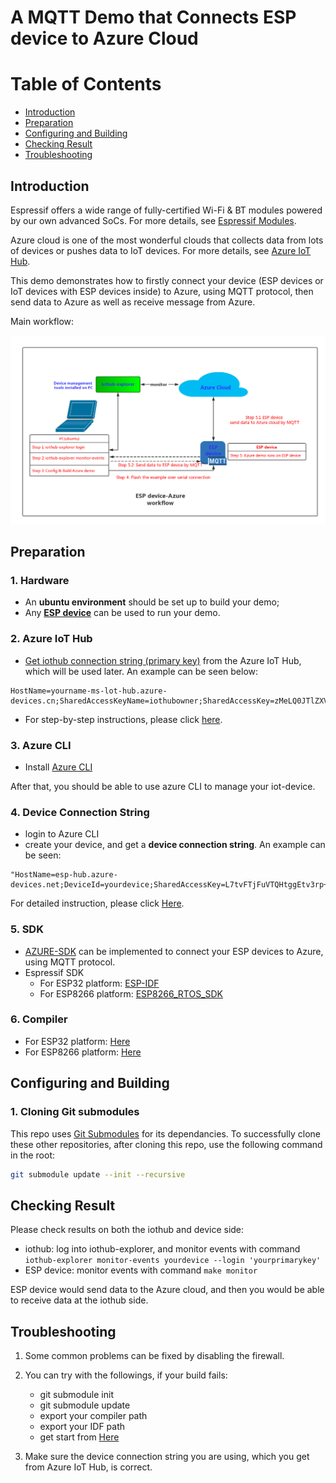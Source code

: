 # A MQTT Demo that Connects ESP device to Azure Cloud 

# Table of Contents

- [Introduction](#introduction)
- [Preparation](#preparation)
- [Configuring and Building](#configuring-and-building)
- [Checking Result](#checking-result)
- [Troubleshooting](#troubleshooting)

## Introduction

<a name="Introduction"></a>

Espressif offers a wide range of fully-certified Wi-Fi & BT modules powered by our own advanced SoCs. For more details, see [Espressif Modules](https://www.espressif.com/en/products/hardware/modules).

Azure cloud is one of the most wonderful clouds that collects data from lots of devices or pushes data to IoT devices. For more details, see [Azure IoT Hub](https://www.azure.cn/en-us/home/features/iot-hub/).

This demo demonstrates how to firstly connect your device (ESP devices or IoT devices with ESP devices inside) to Azure, using MQTT protocol, then send data to Azure as well as receive message from Azure. 

Main workflow:

 ![esp-azure-workflow](doc/_static/esp-azure-workflow.png)

## Preparation 

<a name="preparation"></a>

### 1. Hardware

- An **ubuntu environment** should be set up to build your demo;
- Any **[ESP device](https://www.espressif.com/en/products/hardware/modules)** can be used to run your demo.

### 2. Azure IoT Hub

- [Get iothub connection string (primary key)](https://azure.microsoft.com/en-in/services/iot-hub/) from the Azure IoT Hub, which will be used later. An example can be seen below:

```
HostName=yourname-ms-lot-hub.azure-devices.cn;SharedAccessKeyName=iothubowner;SharedAccessKey=zMeLQ0JTlZXVcHBVOwRFVmlFtcCz+CtbDpUPBWexbIY=
```
- For step-by-step instructions, please click [here](doc/IoT_Suite.md).

### 3. Azure CLI

- Install [Azure CLI](https://docs.microsoft.com/en-us/cli/azure/install-azure-cli?view=azure-cli-latest)

After that, you should be able to use azure CLI to manage your iot-device.

### 4. Device Connection String

- login to Azure CLI
- create your device, and get a **device connection string**. An example can be seen:

``` 
"HostName=esp-hub.azure-devices.net;DeviceId=yourdevice;SharedAccessKey=L7tvFTjFuVTQHtggEtv3rp+tKEJzQLLpDnO0edVGKCg=";
```

For detailed instruction, please click [Here](doc/azure_cli_iot_hub.md).
 
### 5. SDK

- [AZURE-SDK](https://github.com/espressif/esp-azure) can be implemented to connect your ESP devices to Azure, using MQTT protocol.
- Espressif SDK
  - For ESP32 platform: [ESP-IDF](https://github.com/espressif/esp-idf)  
  - For ESP8266 platform: [ESP8266_RTOS_SDK](https://github.com/espressif/ESP8266_RTOS_SDK)

### 6. Compiler

- For ESP32 platform: [Here](https://github.com/espressif/esp-idf/blob/master/README.md)
- For ESP8266 platform: [Here](https://github.com/espressif/ESP8266_RTOS_SDK/blob/master/README.md)

## Configuring and Building

<a name="Configuring_and_Building"></a>

### 1. Cloning Git submodules

This repo uses [Git Submodules](https://git-scm.com/book/en/v2/Git-Tools-Submodules) for its dependancies. To successfully clone these other repositories, after cloning this repo, use the following command in the root:

``` bash
git submodule update --init --recursive
```

## Checking Result

<a name="Checking_Result"></a>

Please check results on both the iothub and device side:

- iothub: log into iothub-explorer, and monitor events with command `iothub-explorer monitor-events yourdevice --login 'yourprimarykey'`
- ESP device: monitor events with command `make monitor`

ESP device would send data to the Azure cloud, and then you would be able to receive data at the iothub side.

## Troubleshooting
<a name="Troubleshooting"></a>

1. Some common problems can be fixed by disabling the firewall.

2. You can try with the followings, if your build fails:
	- git submodule init
	- git submodule update
	- export your compiler path 
	- export your IDF path
	- get start from [Here](https://www.espressif.com/en/support/download/documents)
	
3. Make sure the device connection string you are using, which you get from Azure IoT Hub, is correct.
